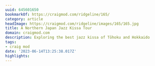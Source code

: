 ```yaml
---
uuid: 645601650
bookmarkOf: https://craigmod.com/ridgeline/165/
category: article
headImage: https://craigmod.com/ridgeline/images/165/165.jpg
title: A Northern Japan Jazz Kissa Tour
domain: craigmod.com
description: Exploring the best jazz kissa of Tōhoku and Hokkaido
tags:
- craig mod
date: '2023-06-14T13:25:38.017Z'
highlights: 
---
```



